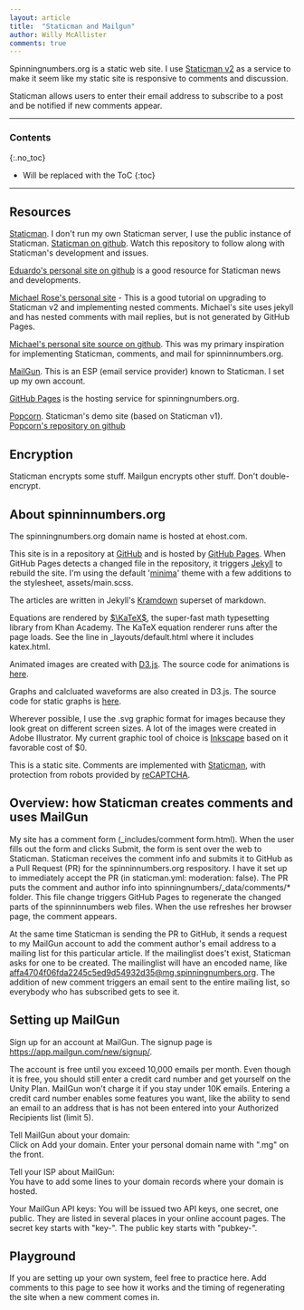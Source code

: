 ```yaml
---
layout: article
title:  "Staticman and Mailgun"
author: Willy McAllister
comments: true
---
```


Spinningnumbers.org is a static web site. I use [Staticman v2](https://staticman.net) as a service to make it seem like my static site is responsive to comments and discussion.

Staticman allows users to enter their email address to subscribe to a post and be notified if new comments appear. 


----

### Contents
{:.no_toc}

* Will be replaced with the ToC
{:toc}

----

## Resources

[Staticman](http://staticman.org). I don't run my own Staticman server, I use the public instance of Staticman. 
[Staticman on github](https://github.com/eduardoboucas/staticman). Watch this repository to follow along with Staticman's development and issues.   

[Eduardo's personal site on github](https://github.com/eduardoboucas/eduardoboucas.github.io) is a good resource for Staticman news and developments.  

[Michael Rose's personal site](https://mademistakes.com/articles/improving-jekyll-static-comments/) - This is a good tutorial on upgrading to Staticman v2 and implementing nested comments. Michael's site uses jekyll and has nested comments with mail replies, but is not generated by GitHub Pages. 

[Michael's personal site source on github](https://github.com/mmistakes/made-mistakes-jekyll). This was my primary inspiration for implementing Staticman, comments, and mail for spinninnumbers.org.

[MailGun](https://www.mailgun.com/). This is an ESP (email service provider) known to Staticman. I set up my own account. 

[GitHub Pages](https://pages.github.com/) is the hosting service for spinningnumbers.org.

[Popcorn](http://popcorn.staticman.net/). Staticman's demo site (based on Staticman v1).    
[Popcorn's repository on github](https://github.com/eduardoboucas/popcorn)  

## Encryption

Staticman encrypts some stuff. 
Mailgun encrypts other stuff. 
Don't double-encrypt.  

## About spinninnumbers.org

The spinningnumbers.org domain name is hosted at ehost.com.

This site is in a repository at [GitHub](https://github.com/willymcallister/spinningnumbers) and is hosted by [GitHub Pages](https://pages.github.com/). When GitHub Pages detects a changed file in the repository, it triggers [Jekyll](https://jekyllrb.com/) to rebuild the site. I'm using the default '[minima](https://github.com/jekyll/minima)' theme with a few additions to the stylesheet, assets/main.scss. 

The articles are written in Jekyll's [Kramdown](https://kramdown.gettalong.org/documentation.html) superset of markdown. 

Equations are rendered by [$\KaTeX$](https://khan.github.io/KaTeX/), the super-fast math typesetting library from Khan Academy. The KaTeX equation renderer runs after the page loads. See the line in _layouts/default.html where it includes katex.html.

Animated images are created with [D3.js](http://d3js.org). The source code for animations is [here](https://github.com/willymcallister/spinningnumbers/tree/master/_articles/d3).

Graphs and calcluated waveforms are also created in D3.js. The source code for static graphs is [here](https://github.com/willymcallister/spinningnumbers/tree/master/assets/d3). 

Wherever possible, I use the .svg graphic format for images because they look great on different screen sizes. A lot of the images were created in Adobe Illustrator. My current graphic tool of choice is [Inkscape](https://inkscape.org/) based on it favorable cost of \$0.

This is a static site. Comments are implemented with [Staticman](https://staticman.net/), with protection from robots provided by [reCAPTCHA](https://www.google.com/recaptcha/intro/). 

## Overview: how Staticman creates comments and uses MailGun

My site has a comment form (\_includes/comment form.html). When the user fills out the form and clicks Submit, the form is sent over the web to Staticman. Staticman receives the comment info and submits it to GitHub as a Pull Request (PR) for the spinninnumbers.org respository. I have it set up to immediately accept the PR (in staticman.yml: moderation: false). The PR puts the comment and author info into spinningnumbers/\_data/comments/* folder. This file change triggers GitHub Pages to regenerate the changed parts of the spinninnumbers web files. When the use refreshes her browser page, the comment appears. 

At the same time Staticman is sending the PR to GitHub, it sends a request to my MailGun account to add the comment author's email address to a mailing list for this particular article. If the mailinglist does't exist, Staticman asks for one to be created. The mailinglist will have an encoded name, like affa4704f06fda2245c5ed9d54932d35@mg.spinningnumbers.org. The addition of new comment triggers an email sent to the entire mailing list, so everybody who has subscribed gets to see it.


## Setting up MailGun

Sign up for an account at MailGun. The signup page is https://app.mailgun.com/new/signup/. 

The account is free until you exceed 10,000 emails per month. Even though it is free, you should still enter a credit card number and get yourself on the Unity Plan. MailGun won't charge it if you stay under 10K emails. Entering a credit card number enables some features you want, like the ability to send an email to an address that is has not been entered into your Authorized Recipients list (limit 5). 

Tell MailGun about your domain:   
Click on Add your domain. Enter your personal domain name with ".mg" on the front. 

Tell your ISP about MailGun:  
You have to add some lines to your domain records where your domain is hosted. 


Your MailGun API keys:
You will be issued two API keys, one secret, one public. They are listed in several places in your online account pages. The secret key starts with "key-". The public key starts with "pubkey-". 

## Playground

If you are setting up your own system, feel free to practice here. Add comments to this page to see how it works and the timing of regenerating the site when a new comment comes in.